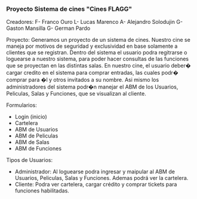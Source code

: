 ﻿### Proyecto Sistema de cines "Cines FLAGG"
Creadores:
F- Franco Ouro
L- Lucas Marenco
A- Alejandro Solodujin
G- Gaston Mansilla
G- German Pardo

Proyecto:
Generamos un proyecto de un sistema de cines. Nuestro cine se maneja por motivos de seguridad y exclusividad en base solamente a clientes que se registran.
Dentro del sistema el usuario podra regitrarse o loguearse a nuestro sistema, para poder hacer consultas de las funciones que se proyectan en las distintas salas.
En nuestro cine, el usuario deber� cargar credito en el sistema para comprar entradas, las cuales podr� comprar para �l y otros invitados a su nombre.
Asi mismo los administradores del sistema podr�n manejar el ABM de los Usuarios, Peliculas, Salas y Funciones, que se visualizan al cliente.

Formularios:
* Login (inicio)
* Cartelera 
* ABM de Usuarios
* ABM de Peliculas
* ABM de Salas
* ABM de Funciones

Tipos de Usuarios:
* Administrador: Al loguearse podra ingresar y maipular al ABM de Usuarios, Peliculas, Salas y Funciones. Ademas podrá ver la cartelera.
* Cliente: Podra ver cartelera, cargar crédito y comprar tickets para funciones habilitadas.